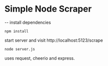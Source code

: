 # Simple Node Scraper
--
install dependencies

```
npm install
```

start server and visit http://localhost:5123/scrape

```
node server.js
```

uses request, cheerio and express.
